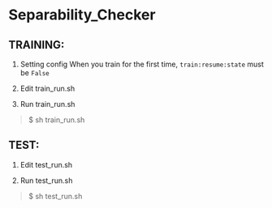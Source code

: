 # Separability_Checker
## TRAINING:
1. Setting config
        When you train for the first time, `train:resume:state` must be `False`

2. Edit train_run.sh

3. Run train_run.sh
>$ sh train_run.sh

## TEST:
1. Edit test_run.sh

2. Run test_run.sh
>$ sh test_run.sh